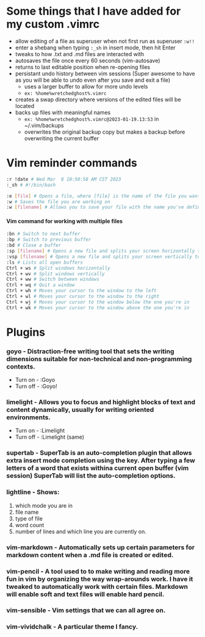 # Some things that I have added for my custom .vimrc

* allow editing of a file as superuser when not first run as superuser
    `:w!!`
* enter a shebang when typing `:_sh` in insert mode, then hit Enter
* tweaks to how .txt and .md files are interacted with
* autosaves the file once every 60 seconds (vim-autosave)
* returns to last editable position when re-opening files
* persistant undo history between vim sessions (Super awesome to have as you will be able to undo even after you save and exit a file)
    * uses a larger buffer to allow for more undo levels
    * `ex: %home%wretchedghost%.vimrc`
* creates a swap directory where versions of the edited files will be located
* backs up files with meaningful names
    * `ex: %home%wretchedghost%.vimrc@2023-01-19.13:53` in ~/.vim/backups
    * overwrites the original backup copy but makes a backup before overwriting the current buffer

# Vim reminder commands

```bash
:r !date # Wed Mar  8 10:50:58 AM CST 2023
:_sh # #!/bin/bash

:e [file] # Opens a file, where [file] is the name of the file you want opened
:w # Saves the file you are working on
:w [filename] # Allows you to save your file with the name you've defined
```

#### Vim command for working with multiple files

```bash
:bn # Switch to next buffer 
:bp # Switch to previous buffer 
:bd # Close a buffer 
:sp [filename] # Opens a new file and splits your screen horizontally to show more than one buffer 
:vsp [filename] # Opens a new file and splits your screen vertically to show more than one buffer 
:ls # Lists all open buffers 
Ctrl + ws # Split windows horizontally 
Ctrl + wv # Split windows vertically
Ctrl + ww # Switch between windows 
Ctrl + wq # Quit a window 
Ctrl + wh # Moves your cursor to the window to the left 
Ctrl + wl # Moves your cursor to the window to the right 
Ctrl + wj # Moves your cursor to the window below the one you're in 
Ctrl + wk # Moves your cursor to the window above the one you're in
```

# Plugins

### goyo - Distraction-free writing tool that sets the writing dimensions suitable for non-technical and non-programming contexts.

* Turn on - :Goyo
* Turn off - :Goyo!

### limelight - Allows you to focus and highlight blocks of text and content dynamically, usually for writing oriented environments.

* Turn on - :Limelight
* Turn off - :Limelight (same)

### supertab - SuperTab is an auto-completion plugin that allows extra insert mode completion using the key. After typing a few letters of a word that exists withina current open buffer (vim session) SuperTab will list the auto-completion options. 

### lightline - Shows: 
1. which mode you are in
2. file name
3. type of file
4. word count
5. number of lines and which line you are currently on. 

### vim-markdown - Automatically sets up certain parameters for markdown content when a .md file is created or edited. 

### vim-pencil - A tool used to to make writing and reading more fun in vim by organizing the way wrap-arounds work. I have it tweaked to automatically work with certain files. Markdown will enable soft and text files will enable hard pencil. 

### vim-sensible - Vim settings that we can all agree on. 

### vim-vividchalk - A particular theme I fancy. 
